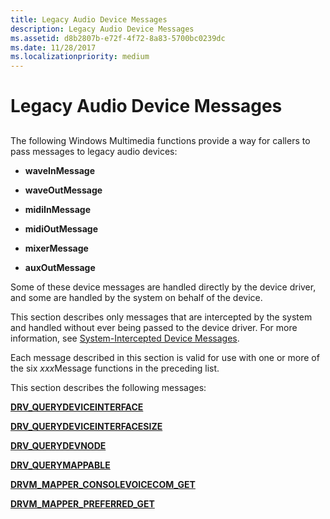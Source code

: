 ```yaml
---
title: Legacy Audio Device Messages
description: Legacy Audio Device Messages
ms.assetid: d8b2807b-e72f-4f72-8a83-5700bc0239dc
ms.date: 11/28/2017
ms.localizationpriority: medium
---
```


# Legacy Audio Device Messages


## <span id="ddk_legacy_audio_device_messages_ks"></span><span id="DDK_LEGACY_AUDIO_DEVICE_MESSAGES_KS"></span>


The following Windows Multimedia functions provide a way for callers to pass messages to legacy audio devices:

-   **waveInMessage**

-   **waveOutMessage**

-   **midiInMessage**

-   **midiOutMessage**

-   **mixerMessage**

-   **auxOutMessage**

Some of these device messages are handled directly by the device driver, and some are handled by the system on behalf of the device.

This section describes only messages that are intercepted by the system and handled without ever being passed to the device driver. For more information, see [System-Intercepted Device Messages](https://docs.microsoft.com/windows-hardware/drivers/audio/system-intercepted-device-messages).

Each message described in this section is valid for use with one or more of the six *xxx*Message functions in the preceding list.

This section describes the following messages:

[**DRV\_QUERYDEVICEINTERFACE**](https://docs.microsoft.com/previous-versions/windows/hardware/drivers/ff536363(v=vs.85))

[**DRV\_QUERYDEVICEINTERFACESIZE**](https://docs.microsoft.com/previous-versions/windows/hardware/drivers/ff536364(v=vs.85))

[**DRV\_QUERYDEVNODE**](https://docs.microsoft.com/previous-versions/windows/hardware/drivers/ff536365(v=vs.85))

[**DRV\_QUERYMAPPABLE**](https://docs.microsoft.com/previous-versions/windows/hardware/drivers/ff536366(v=vs.85))

[**DRVM\_MAPPER\_CONSOLEVOICECOM\_GET**](https://docs.microsoft.com/previous-versions/windows/hardware/drivers/ff536361(v=vs.85))

[**DRVM\_MAPPER\_PREFERRED\_GET**](https://docs.microsoft.com/previous-versions/windows/hardware/drivers/ff536362(v=vs.85))

 

 





